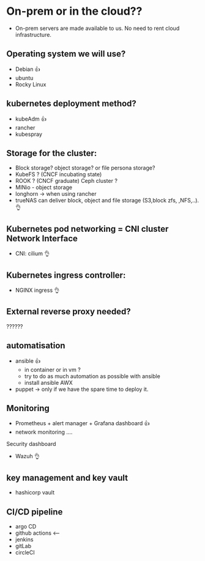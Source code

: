 # On-prem or in the cloud??
- On-prem servers are made available to us. No need to rent cloud infrastructure.

## Operating system we will use?
- Debian 👍 
- ubuntu 
- Rocky Linux

## kubernetes deployment method?
- kubeAdm 👍
- rancher 
- kubespray

## Storage for the cluster:
- Block storage? object storage? or file persona storage?
- KubeFS ? (CNCF incubating state)
- ROOK ? (CNCF graduate) Ceph cluster ?
- MINio - object storage
- longhorn -> when using rancher
- trueNAS can deliver block, object and file storage (S3,block zfs, ,NFS,..).  👌 

## Kubernetes pod networking = CNI cluster Network Interface
- CNI: cilium 👌 

## Kubernetes ingress controller:
- NGINX ingress 👌 

## External reverse proxy needed?
??????

## automatisation
- ansible 👍 
     - in container or in vm ?
     - try to do as much automation as possible with ansible
     - install ansible AWX
- puppet -> only if we have the spare time to deploy it.

## Monitoring
- Prometheus + alert manager + Grafana dashboard 👍 
- network monitoring ....

Security dashboard
- Wazuh 👌

## key management and key vault
- hashicorp vault

## CI/CD pipeline
- argo CD
- github actions <--
- jenkins
- gitLab
- circleCI

